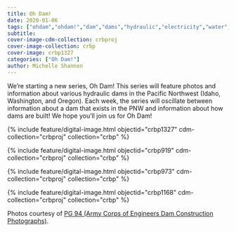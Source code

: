 ```yaml
---
title: Oh Dam!
date: 2020-01-06
tags: ["ohdam","ohdam!","dam","dams","hydraulic","electricity","water","irrigation","ColumbiaRiver","columbiariverbasin"]
subtitle: 
cover-image-cdm-collection: crbproj
cover-image-collection: crbp
cover-image: crbp1327
categories: ["Oh Dam!"]
author: Michelle Shannon
---
```


We’re starting a new series, Oh Dam! This series will feature photos and information about various hydraulic dams in the Pacific Northwest (Idaho, Washington, and Oregon). Each week, the series will oscillate between information about a dam that exists in the PNW and information about how dams are built! We hope you’ll join us for Oh Dam!

{% include feature/digital-image.html objectid="crbp1327" cdm-collection="crbproj" collection="crbp" %}

{% include feature/digital-image.html objectid="crbp919" cdm-collection="crbproj" collection="crbp" %}

{% include feature/digital-image.html objectid="crbp973" cdm-collection="crbproj" collection="crbp" %}

{% include feature/digital-image.html objectid="crbp1168" cdm-collection="crbproj" collection="crbp" %}


Photos courtesy of [PG 94 (Army Corps of Engineers Dam Construction Photographs)](https://archiveswest.orbiscascade.org/ark:/80444/xv165618/op=fstyle.aspx?t=k&amp;q=).
